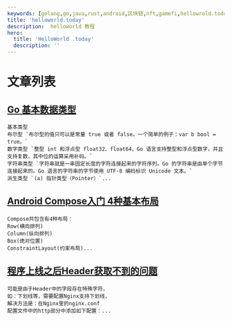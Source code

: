 ```yaml
---
keywords: [golang,go,java,rust,android,区块链,nft,gamefi,hellowrold.today,helloworld,面试,大厂] # 配置页面关键词，同时用于生成 <meta> 标签
title: 'helloworld.today'
description:  helloworld 教程
hero:
  title: 'HelloWorld .today'
  description: ''
---
```

# 文章列表
## [Go 基本数据类型](https://www.helloworld.today/go#基本数据类型)
```
基本类型
布尔型 `布尔型的值只可以是常量 true 或者 false。一个简单的例子：var b bool = true。`
数字类型 `整型 int 和浮点型 float32、float64，Go 语言支持整型和浮点型数字，并且支持复数，其中位的运算采用补码。`
字符串类型 `字符串就是一串固定长度的字符连接起来的字符序列。Go 的字符串是由单个字节连接起来的。Go 语言的字符串的字节使用 UTF-8 编码标识 Unicode 文本。`
派生类型 `(a) 指针类型（Pointer）`...
```
## [Android Compose入门 4种基本布局](https://www.helloworld.today/android#%E5%B8%83%E5%B1%80%E4%BB%8B%E7%BB%8D)
```
Compose共包含有4种布局：
Row(横向排列)
Column(纵向排列)
Box(绝对位置)
ConstraintLayout(约束布局)...
```
## [程序上线之后Header获取不到的问题](https://www.helloworld.today/go#程序上线之后Header获取不到的问题)
```
可能是由于Header中的字段存在特殊字符，
如：下划线等，需要配置Nginx支持下划线，
解决方法是：在Nginx里的nginx.conf
配置文件中的http部分中添加如下配置：...
```

